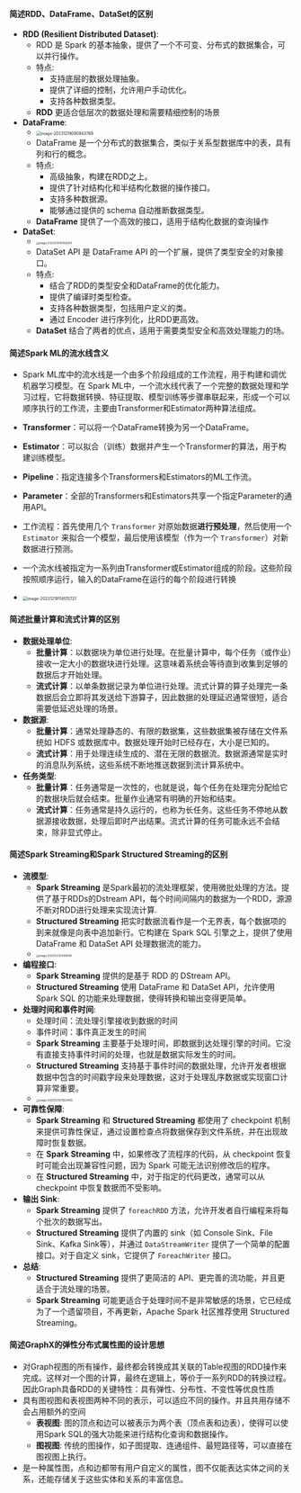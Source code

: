 #### 简述RDD、DataFrame、DataSet的区别

- **RDD (Resilient Distributed Dataset)**:
  - RDD 是 Spark 的基本抽象，提供了一个不可变、分布式的数据集合，可以并行操作。
  - 特点:
    - 支持底层的数据处理抽象。
    - 提供了详细的控制，允许用户手动优化。
    - 支持各种数据类型。
  - **RDD** 更适合低层次的数据处理和需要精细控制的场景
- **DataFrame**:
  - <img src="https://thdlrt.oss-cn-beijing.aliyuncs.com/image-20231219090843769.png" alt="image-20231219090843769" style="zoom:50%;" />
  - DataFrame 是一个分布式的数据集合，类似于关系型数据库中的表，具有列和行的概念。
  - 特点:
    - 高级抽象，构建在RDD之上。
    - 提供了针对结构化和半结构化数据的操作接口。
    - 支持多种数据源。
    - 能够通过提供的 schema 自动推断数据类型。
  - **DataFrame** 提供了一个高效的接口，适用于结构化数据的查询操作
- **DataSet**:
  - <img src="https://thdlrt.oss-cn-beijing.aliyuncs.com/image-20231219101526913.png" alt="image-20231219101526913" style="zoom: 33%;" />
  - DataSet API 是 DataFrame API 的一个扩展，提供了类型安全的对象接口。
  - 特点:
    - 结合了RDD的类型安全和DataFrame的优化能力。
    - 提供了编译时类型检查。
    - 支持各种数据类型，包括用户定义的类。
    - 通过 Encoder 进行序列化，比RDD更高效。
  - **DataSet** 结合了两者的优点，适用于需要类型安全和高效处理能力的场。

#### 简述Spark ML的流水线含义

- Spark ML库中的流水线是一个由多个阶段组成的工作流程，用于构建和调优机器学习模型。在 Spark ML中，一个流水线代表了一个完整的数据处理和学习过程，它将数据转换、特征提取、模型训练等步骤串联起来，形成一个可以顺序执行的工作流，主要由Transformer和Estimator两种算法组成。
- **Transformer**：可以将一个DataFrame转换为另一个DataFrame。

- **Estimator**：可以拟合（训练）数据并产生一个Transformer的算法，用于构建训练模型。

- **Pipeline**：指定连接多个Transformers和Estimators的ML工作流。

- **Parameter**：全部的Transformers和Estimators共享一个指定Parameter的通用API。

- 工作流程：首先使用几个 `Transformer` 对原始数据**进行预处理**，然后使用一个 `Estimator` 来拟合一个模型，最后使用该模型（作为一个 `Transformer`）对新数据进行预测。

- 一个流水线被指定为一系列由Transformer或Estimator组成的阶段。这些阶段按照顺序运行，输入的DataFrame在运行的每个阶段进行转换

- <img src="https://thdlrt.oss-cn-beijing.aliyuncs.com/image-20231219114515721.png" alt="image-20231219114515721" style="zoom: 50%;" />

#### 简述批量计算和流式计算的区别

- **数据处理单位**:
  - **批量计算**：以数据块为单位进行处理。在批量计算中，每个任务（或作业）接收一定大小的数据块进行处理。这意味着系统会等待直到收集到足够的数据后才开始处理。
  - **流式计算**：以单条数据记录为单位进行处理。流式计算的算子处理完一条数据后会立即将其发送给下游算子，因此数据的处理延迟通常很短，适合需要低延迟处理的场景。
- **数据源**:
  - **批量计算**：通常处理静态的、有限的数据集，这些数据集被存储在文件系统如 HDFS 或数据库中。数据处理开始时已经存在，大小是已知的。
  - **流式计算**：用于处理连续生成的、潜在无限的数据流。数据源通常是实时的消息队列系统，这些系统不断地推送数据到流计算系统中。
- **任务类型**:
  - **批量计算**：任务通常是一次性的，也就是说，每个任务在处理完分配给它的数据块后就会结束。批量作业通常有明确的开始和结束。
  - **流式计算**：任务通常是持久运行的，也称为长任务。这些任务不停地从数据源接收数据，处理后即时产出结果。流式计算的任务可能永远不会结束，除非显式停止。

#### 简述Spark Streaming和Spark Structured Streaming的区别

- **流模型**:
  - **Spark Streaming** 是Spark最初的流处理框架，使用微批处理的方法。提供了基于RDDs的Dstream API，每个时间间隔内的数据为一个RDD，源源不断对RDD进行处理来实现流计算.
  - **Structured Streaming** 把实时数据流看作是一个无界表，每个数据项的到来就像是向表中追加新行。它构建在 Spark SQL 引擎之上，提供了使用 DataFrame 和 DataSet API 处理数据流的能力。
  - <img src="https://thdlrt.oss-cn-beijing.aliyuncs.com/image-20231221211418419.png" alt="image-20231221211418419" style="zoom:33%;" />
- **编程接口**:
  - **Spark Streaming** 提供的是基于 RDD 的 DStream API。
  - **Structured Streaming** 使用 DataFrame 和 DataSet API，允许使用 Spark SQL 的功能来处理数据，使得转换和输出变得更简单。
- **处理时间和事件时间**:
  - 处理时间：流处理引擎接收到数据的时间
  - 事件时间：事件真正发生的时间
  - **Spark Streaming** 主要基于处理时间，即数据到达处理引擎的时间。它没有直接支持事件时间的处理，也就是数据实际发生的时间。
  - **Structured Streaming** 支持基于事件时间的数据处理，允许开发者根据数据中包含的时间戳字段来处理数据，这对于处理乱序数据或实现窗口计算非常重要。
  - <img src="https://thdlrt.oss-cn-beijing.aliyuncs.com/image-20231221211624493.png" alt="image-20231221211624493" style="zoom:33%;" />
- **可靠性保障**:
  - **Spark Streaming** 和 **Structured Streaming** 都使用了 checkpoint 机制来提供可靠性保证，通过设置检查点将数据保存到文件系统，并在出现故障时恢复数据。
  - 在 **Spark Streaming** 中，如果修改了流程序的代码，从 checkpoint 恢复时可能会出现兼容性问题，因为 Spark 可能无法识别修改后的程序。
  - 在 **Structured Streaming** 中，对于指定的代码更改，通常可以从 checkpoint 中恢复数据而不受影响。
- **输出 Sink**:
  - **Spark Streaming** 提供了 `foreachRDD` 方法，允许开发者自行编程来将每个批次的数据写出。
  - **Structured Streaming** 提供了内置的 sink（如 Console Sink、File Sink、Kafka Sink等），并通过 `DataStreamWriter` 提供了一个简单的配置接口。对于自定义 sink，它提供了 `ForeachWriter` 接口。
- **总结**:
  - **Structured Streaming** 提供了更简洁的 API、更完善的流功能，并且更适合于流处理的场景。
  - **Spark Streaming** 可能更适合于处理时间不是非常敏感的场景，它已经成为了一个遗留项目，不再更新，Apache Spark 社区推荐使用 Structured Streaming。

#### 简述GraphX的弹性分布式属性图的设计思想

- 对Graph视图的所有操作，最终都会转换成其关联的Table视图的RDD操作来完成。这样对一个图的计算，最终在逻辑上，等价于一系列RDD的转换过程。因此Graph具备RDD的关键特性：具有弹性、分布性、不变性等优良性质
- 具有图视图和表视图两种不同的表示，可以适应不同的操作。并且共用存储不会占用额外的空间
  - **表视图**: 图的顶点和边可以被表示为两个表（顶点表和边表），使得可以使用Spark SQL的强大功能来进行结构化查询和数据操作。
  - **图视图**: 传统的图操作，如子图提取、连通组件、最短路径等，可以直接在图视图上执行。
- 是一种属性图，点和边都带有用户自定义的属性，图不仅能表达实体之间的关系，还能存储关于这些实体和关系的丰富信息。
